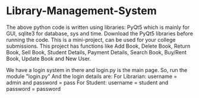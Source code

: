 # Library-Management-System

The above python code is written using libraries: PyQt5 which is mainly for GUI, sqlite3 for database, sys and time.
Download the PyQt5 libraries before running the code. 
This is a mini-project, can be used for your college submissions. 
This project has functions like Add Book, Delete Book, Return Book, Sell Book, Student Details, Payment Details,
Search Book, Buy/Rent Book, Update Book and New User.

We have a login system in there and login.py is the main page. So, run the module "login.py"
And the login details are:
For Librarian: username = admin and password = pass
For Student: username = student and password = password
